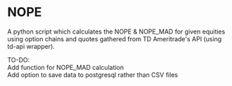 # NOPE
A python script which calculates the NOPE &amp; NOPE_MAD for given equities using option chains and quotes gathered from TD Ameritrade's API (using td-api wrapper).  


TO-DO:  
Add function for NOPE_MAD calculation  
Add option to save data to postgresql rather than CSV files
